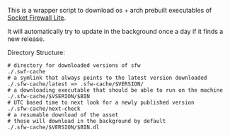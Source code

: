 This is a wrapper script to download os + arch prebuilt executables of [Socket Firewall Lite](https://github.com/SocketDev/sfw-free).

It will automatically try to update in the background once a day if it finds a new release.

Directory Structure:

```console
# directory for downloaded versions of sfw
./.swf-cache
# a symlink that always points to the latest version downloaded
./.sfw-cache/latest => .sfw-cache/$VERSION/
# a downloading executable that should be able to run on the machine
./.sfw-cache/$VSERION/$BIN
# UTC based time to next look for a newly published version
./.sfw-cache/next-check
# a resumable download of the asset
# these will download in the background by default
./.sfw-cache/$VERSION/$BIN.dl
```
